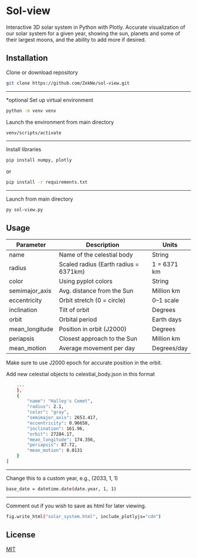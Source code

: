 
# Sol-view

Interactive 3D solar system in Python with Plotly.
Accurate visualization of our solar system for a given year,
showing the sun, planets and some of their largest moons,
and the ability to add more if desired.



## Installation

Clone or download repository

```bash
git clone https://github.com/ZekNe/sol-view.git
```
------------------------------------------------
*optional
Set up virtual environment

```bash
python -m venv venv
```

Launch the environment from main directory
```bash
venv/scripts/activate
```
------------------------------------------------
Install libraries

```bash
pip install numpy, plotly
```
or

```bash
pip install -r requirements.txt
```
------------------------------------------------

Launch from main directory

```bash
py sol-view.py
```

## Usage

| Parameter       | Description                             | Units         |
|-----------------|-----------------------------------------|---------------|
| name            | Name of the celestial body              | String        |
| radius          | Scaled radius (Earth radius = 6371km)   | 1 = 6371 km   |
| color           | Using pyplot colors                     | String        |
| semimajor_axis  | Avg. distance from the Sun              | Million km    |
| eccentricity    | Orbit stretch (0 = circle)              | 0–1 scale     |
| inclination     | Tilt of orbit                           | Degrees       |
| orbit           | Orbital period                          | Earth days    |
| mean_longitude  | Position in orbit (J2000)               | Degrees       |
| periapsis       | Closest approach to the Sun             | Million km    |
| mean_motion     | Average movement per day                | Degrees/day   |

Make sure to use J2000 epoch for accurate position in the orbit.

Add new celestial objects to celestial_body.json in this format
```bash
    ...
    },
    {
        "name": "Halley's Comet",
        "radius": 2.1,
        "color": "gray",
        "semimajor_axis": 2653.417,
        "eccentricity": 0.96658,
        "inclination": 161.96,
        "orbit": 27284.17,
        "mean_longitude": 174.356,
        "periapsis": 87.72,
        "mean_motion": 0.0131
    }
]

```

------------------------------------------------

Change this to a custom year, e.g., (2033, 1, 1)

```bash
base_date = datetime.date(date.year, 1, 1)
```
------------------------------------------------
Comment out if you wish to save as html for later viewing.

```bash
fig.write_html("solar_system.html", include_plotlyjs="cdn")
```


## License

[MIT](https://choosealicense.com/licenses/mit/)